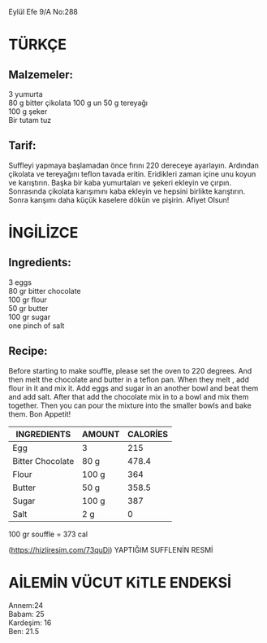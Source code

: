 Eylül Efe 9/A No:288     


 
# TÜRKÇE   
 
## Malzemeler:          
3 yumurta     
80 g bitter çikolata
100 g un
50 g tereyağı    
100 g şeker     
Bir tutam tuz
 
## Tarif:         
Suffleyi yapmaya başlamadan önce fırını 220 dereceye ayarlayın. Ardından çikolata ve tereyağını teflon tavada eritin. Eridikleri zaman içine unu koyun ve karıştırın. Başka bir kaba yumurtaları ve şekeri ekleyin ve çırpın. Sonrasında çikolata karışımını kaba ekleyin ve hepsini birlikte karıştırın. Sonra karışımı daha küçük kaselere dökün ve pişirin. Afiyet Olsun!
 
 
# İNGİLİZCE     

## Ingredients:           
3 eggs    
80 gr bitter chocolate    
100 gr flour    
50 gr butter     
100 gr sugar     
one pinch of salt       

## Recipe:               
Before starting to make souffle, please set the oven to 220 degrees. And then melt the chocolate and butter in a teflon pan. When they melt , add flour in it and mix it. Add eggs and sugar in an another bowl and beat them and add salt. After that add the chocolate mix in to a bowl and mix them together. Then you can pour the mixture into the smaller bowls and bake them. Bon Appetit!

| INGREDIENTS | AMOUNT | CALORİES |
| ----------- | ------ | -------- |
|    Egg      |   3    |    215   |
|Bitter Chocolate| 80 g|478.4|
|Flour| 100 g|364|
|Butter|50 g|358.5|
|Sugar|100 g|387|
|Salt|2 g|0|


100 gr souffle = 373 cal     

(https://hizliresim.com/73quDi)  YAPTIĞIM SUFFLENİN RESMİ





# AİLEMİN VÜCUT KiTLE ENDEKSİ    
Annem:24    
Babam: 25    
Kardeşim: 16    
Ben: 21.5    
